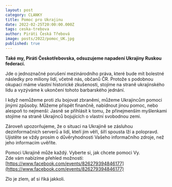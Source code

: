 ```yaml
---
layout: post
category: CLANKY
title: Pomoc pro Ukrajinu
date: 2022-02-25T20:00:00.000Z
tags: ceska-trebova
author: Piráti Česká Třebová
image: posts/2022/pomoc_UK.jpg
published: true
---
```

**Také my, Piráti Českotřebovska, odsuzujeme napadení Ukrajiny Ruskou federací.** 

Jde o jednoznačné porušení mezinárodního práva, které bude mít bolestné následky pro miliony lidí, včetně nás, občanů ČR. Protože s podobnou okupací máme vlastní historické zkušenosti, stojíme na straně ukrajinského lidu a vyzýváme k ukončení tohoto barbarského jednání.  

I když nemůžeme proti zlu bojovat zbraněmi, můžeme Ukrajincům pomoci jinými způsoby. Můžeme přispět finančně, nabídnout jinou pomoc, nebo alespoň to nejmenší: Jasně se přihlásit k tomu, že přinejmenším myšlenkami stojíme na straně Ukrajinců bojujících o vlastní svobodnou zemi.  

Zároveň upozorňujeme, že o situaci na Ukrajině se zásluhou dezinformačních serverů a lidí, kteří jim věří, šíří spousta lží a polopravd. Ujistěte se vždy prosím o důvěryhodnosti Vašeho informačního zdroje, než jeho informacím uvěříte.  

Pomoci Ukrajině může každý. Vyberte si, jak chcete pomoci Vy.  
Zde vám nabízíme přehled možností: 
[https://www.facebook.com/events/826279394846177](https://www.facebook.com/events/826279394846177)

Zlo je zlem, ať si říká jakkoli.

